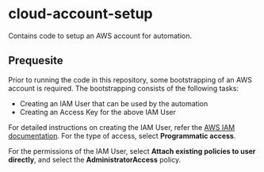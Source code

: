 # cloud-account-setup

Contains code to setup an AWS account for automation.

## Prequesite

Prior to running the code in this repository, some bootstrapping of an AWS
account is required.  The bootstrapping consists of the following tasks:

* Creating an IAM User that can be used by the automation
* Creating an Access Key for the above IAM User

For detailed instructions on creating the IAM User, refer the [AWS IAM
documentation](http://docs.aws.amazon.com/IAM/latest/UserGuide/id_users_create.html#id_users_create_console).
For the type of access, select **Programmatic access**.

For the permissions of the IAM User, select **Attach existing policies to user
directly**, and select the **AdministratorAccess** policy.

